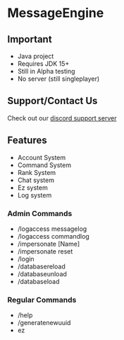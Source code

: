 # MessageEngine

## Important
- Java project
- Requires JDK 15+
- Still in Alpha testing
- No server (still singleplayer)

## Support/Contact Us
Check out our [discord support server](https://disboard.org/server/893975758677086238)

## Features
- Account System
- Command System
- Rank System
- Chat system
- Ez system
- Log system

### Admin Commands
- /logaccess messagelog
- /logaccess commandlog
- /impersonate [Name]
- /impersonate reset
- /login
- /databasereload
- /databaseunload
- /databaseload

### Regular Commands
- /help
- /generatenewuuid
- ez
